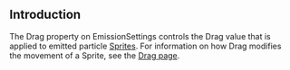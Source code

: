 ## Introduction

The Drag property on EmissionSettings controls the Drag value that is applied to emitted particle [Sprites](/frb/docs/index.php?title=FlatRedBall.Sprite.md "FlatRedBall.Sprite"). For information on how Drag modifies the movement of a Sprite, see the [Drag page](/frb/docs/index.php?title=FlatRedBall.PositionedObject.Drag.md "FlatRedBall.PositionedObject.Drag").
